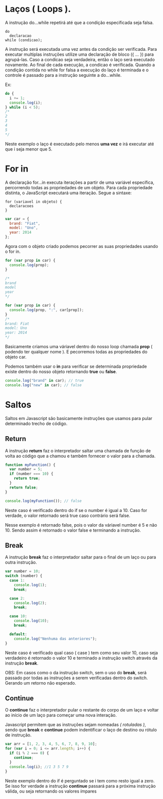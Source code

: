 # Laços ( Loops ).

A instrução do...while repetirá até que a condição especificada seja falsa.

```
do
  declaracao
while (condicao);
```

A instrução será executada uma vez antes da condição ser verificada. Para executar multiplas instruções utilize uma declaração de bloco ({ ... }) para agrupá-las. Caso a condicao seja verdadeira, então o laço será executado novamente. Ao final de cada execução, a condicao é verificada. Quando a condição contida no while for falsa a execução do laço é terminada e o controle é passado para a instrução seguinte a do...while.

Ex:

```js
do {
  i += 1;
  console.log(i);
} while (i < 5);
/*
2
3
4
5
*/
```

Neste exemplo o laço é executado pelo menos **uma vez** e irá executar até que i seja menor que 5.

# For in

A declaração for...in executa iterações a partir de uma variável específica, percorrendo todas as propriedades de um objeto.
Para cada propriedade distinta, o JavaScript executará uma iteração. Segue a sintaxe:

```
for (variavel in objeto) {
  declaracoes
}
```

```js
var car = {
  brand: "Fiat",
  model: "Uno",
  year: 2014
};
```

Agora com o objeto criado podemos pecorrer as suas propriedades usando o for in.

```js
for (var prop in car) {
  console.log(prop);
}

/*
brand
model
year
*/
```

```js
for (var prop in car) {
  console.log(prop, ":", car[prop]);
}
/*
brand: Fiat
model: Uno
year: 2014
*/

```

Basicamente criamos uma váriavel dentro do nosso loop chamada **prop** ( podendo ter qualquer nome ). E pecorremos todas as propriedades do objeto car.

Podemos também usar o **in** para verificar se determinada propriedade existe dentro do nosso objeto retornando **true** ou **false**.

```js
console.log("brand" in car); // true
console.log("new" in car); // false
```

# Saltos

Saltos em Javascript são basicamente instruções que usamos para pular determinado trecho de código.

## Return

A instrução **return** faz o interpretador saltar uma chamada de função de volta ao código que a chamou e também fornecer o valor para a chamada.

```js
function myFunction() {
  var number = 5;
  if (number === 10) {
    return true;
  }
  return false;
}

console.log(myFunction()); // false
```

Neste caso é verificado dentro do if se o number é igual a 10. Caso for verdade, o valor retornado será true caso contrário será false.

Nesse exemplo é retornado false, pois o valor da váriavel number é 5 e não 10. Sendo assim é retornado o valor false e terminando a instrução.

## Break

A instrução **break** faz o interpretador saltar para o final de um laço ou para outra instrução.

```js
var number = 10;
switch (number) {
  case 1:
    console.log(1);
    break;

  case 2:
    console.log(2);
    break;

  case 10:
    console.log(10);
    break;

  default:
    console.log("Nenhuma das anteriores");
}
```

Neste caso é verificado qual caso ( case ) tem como seu valor 10, caso seja verdadeiro é retornado o valor 10 e terminado a instrução switch através da instrução **break**.

OBS: Em casos como o da instrução switch, sem o uso do **break**, será passado por todas as instruções a serem verificadas dentro do switch. Gerando um retorno não esperado.

## Continue

O **continue** faz o interpretador pular o restante do corpo de um laço e voltar ao início de um laço para começar uma nova interação.

Javascript permitem que as instruções sejam nomeadas _( rotuladas )_, sendo que **break** e **continue** podem indentificar o laço de destino ou rótulo de instrução.

```js
var arr = [1, 2, 3, 4, 5, 6, 7, 8, 9, 10];
for (var i = 0; i <= arr.length; i++) {
  if (i % 2 === 0) {
    continue;
  }
  console.log(i); //1 3 5 7 9
}
```

Neste exemplo dentro do if é perguntado se i tem como resto igual a zero. Se isso for verdade a instrução **continue** passará para a próxima instrução válida, ou seja retornando os valores ímpares
